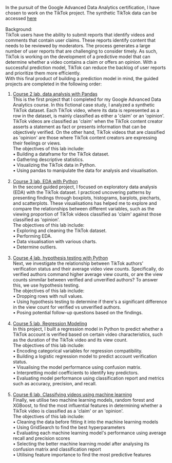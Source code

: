 In the pursuit of the Google Advanced Data Analytics certification, I have chosen to work on the TikTok project. The synthetic TikTok data can be accessed [here](https://docs.google.com/spreadsheets/d/1BTVomLOrzNRGtF4QGTwf86eVm5gOpwpE4Ai_F1NAHbo/template/preview?resourcekey=0-OGt7Jh_Vj5AcZaxwYvegpA)<br><br>
Background:<br> 
TikTok users have the ability to submit reports that identify videos and comments that contain user claims. These reports identify content that needs to be reviewed by moderators. The process generates a large number of user reports that are challenging to consider timely. As such, TikTok is working on the development of a predictive model that can determine whether a video contains a claim or offers an opinion. With a successful prediction model, TikTok can reduce the backlog of user reports and prioritize them more efficiently. <br>With this final product of building a prediction model in mind, the guided projects are completed in the following order:
1) [Course 2 lab, data analysis with Pandas](https://github.com/ZhengLonggg/Google-Advanced-Data-Analytics-Projects/blob/main/Course%202%20lab%2C%20data%20analysis%20with%20Pandas.ipynb) <br>
This is the first project that I completed for my Google Advanced Data Analytics course.  In this fictional case study, I analyzed a synthetic TikTok dataset. Each TikTok video, where its data is represented as a row in the dataset, is mainly classified as either a 'claim' or an 'opinion'. TikTok videos are classified as 'claim' when the TikTok content creator asserts a statement as fact or presents information that can be objectively verified. On the other hand, TikTok videos that are classified as 'opinion' are those where TikTok content creators are expressing their feelings or views.  
The objectives of this lab include: <br>
• Building a dataframe for the TikTok dataset.<br>
• Gathering descriptive statistics.<br>
• Visualizing the TikTok data in Python.<br>
• Using pandas to manipulate the data for analysis and visualisation.<br><br>
2) [Course 3 lab, EDA with Python](https://github.com/ZhengLonggg/Google-Advanced-Data-Analytics-Projects/blob/main/Course%203%20lab%2C%20EDA.ipynb) <br>
In the second guided project, I focused on exploratory data analysis (EDA) with the TikTok dataset. I practiced uncovering patterns by presenting findings through boxplots, histograms, barplots, piecharts, and scatterplots. These visualisations has helped me to explore and compare the relationships between different variables, such as the viewing proportion of TikTok videos classified as 'claim' against those classified as 'opinion'. <br>
The objectives of this lab include: <br>
• Exploring and cleaning the TikTok dataset.<br>
• Performing EDA. <br>
• Data visualisation with various charts. <br>
• Determine outliers. <br><br>
3) [Course 4 lab, hypothesis testing with Python](https://github.com/ZhengLonggg/Google-Advanced-Data-Analytics-Projects/blob/main/Course%204%20lab%2C%20Hypothesis%20Testing.ipynb)  <br>
Next, we investigate the relationship between TikTok authors' verification status and their average video view counts. Specifically, do verified authors command higher average view counts, or are the view counts simmilar between verified and unverified authors? To answer this, we use hypothesis testing. <br>
The objectives of this lab include: <br>
• Dropping rows with null values. <br>
• Using hypothesis testing to determine if there's a significant difference in the view count for verified vs unverified authors. <br>
• Posing potential follow-up questions based on the findings. <br><br>
4) [Course 5 lab, Regression Modeling](https://github.com/ZhengLonggg/Google-Advanced-Data-Analytics-Projects/blob/main/Course%205%20lab%2C%20Regression%20Modeling.ipynb)  <br>
In this project, I built a regression model in Python to predict whether a TikTok account is verified based on certain video characteristics, such as the duration of the TikTok video and its view count. <br>
The objectives of this lab include: <br>
• Encoding categorical variables for regression compatibility. <br>
• Building a logistic regression model to predict account verification status. <br>
• Visualising the model performance using confusion matrix. <br>
• Interpretting model coefficients to identify key predictors. <br>
• Evaluating model performance using classification report and metrics such as accuracy, precision, and recall. <br><br>
5) [Course 6 lab, Classifying videos using machine learning](https://github.com/ZhengLonggg/Google-Advanced-Data-Analytics-Projects/blob/main/Course%206%20lab%2C%20Classifying%20videos%20using%20machine%20learning.ipynb)  <br>
Finally, we utilise two machine learning models, random forest and XGBoost, to find the most influential features in determining whether a TikTok video is classified as a 'claim' or an 'opinion'. <br>
The objectives of this lab include: <br>
• Cleaning the data before fitting it into the machine learning models <br>
• Using GridSearch to find the best hyperparameters <br>
• Evaluating each machine learning model's performance using average recall and precision scores <br>
• Selecting the better machine learning model after analysing its confusion matrix and classification report <br>
• Utilising feature importance to find the most predictive features <br>

